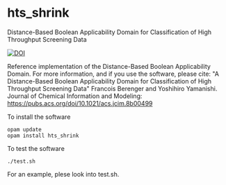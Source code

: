 # hts_shrink
Distance-Based Boolean Applicability Domain for
Classification of High Throughput Screening Data

[![DOI](https://zenodo.org/badge/DOI/10.5281/zenodo.1452088.svg)](https://doi.org/10.5281/zenodo.1452088)

Reference implementation of the Distance-Based Boolean Applicability Domain.
For more information, and if you use the software, please cite:
"A Distance-Based Boolean Applicability Domain for Classification
of High Throughput Screening Data"
Francois Berenger and Yoshihiro Yamanishi.
Journal of Chemical Information and Modeling:
https://pubs.acs.org/doi/10.1021/acs.jcim.8b00499

To install the software
```
opam update
opam install hts_shrink
```

To test the software
```
./test.sh
```

For an example, plese look into test.sh.

